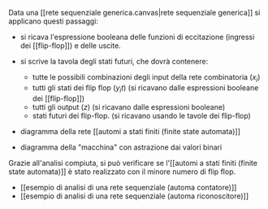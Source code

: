 Data una [[rete sequenziale generica.canvas|rete sequenziale generica]] si applicano questi passaggi:
- si ricava l'espressione booleana delle funzioni di eccitazione (ingressi dei [[flip-flop]]) e delle uscite.
- si scrive la tavola degli stati futuri, che dovrà contenere:
	- tutte le possibili combinazioni degli input della rete combinatoria ($x_{i}$)
	- tutti gli stati dei flip flop ($y_{i}{t}$) (si ricavano dalle espressioni booleane dei [[flip-flop]])
	- tutti gli output ($z$) (si ricavano dalle espressioni booleane)
	- stati futuri dei flip-flop. (si ricavano usando le tavole dei flip-flop)



- diagramma della rete [[automi a stati finiti (finite state automata)]]
- diagramma della "macchina" con astrazione dai valori binari

Grazie all'analisi compiuta, si può verificare se l'[[automi a stati finiti (finite state automata)]] è stato realizzato con il minore numero di flip flop.

- [[esempio di analisi di una rete sequenziale (automa contatore)]]
- [[esempio di analisi di una rete sequenziale (automa riconoscitore)]]